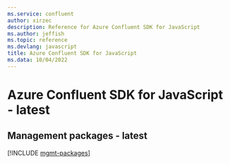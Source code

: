 ```yaml
---
ms.service: confluent
author: xirzec
description: Reference for Azure Confluent SDK for JavaScript
ms.author: jeffish
ms.topic: reference
ms.devlang: javascript
title: Azure Confluent SDK for JavaScript
ms.data: 10/04/2022
---
```

# Azure Confluent SDK for JavaScript - latest

## Management packages - latest
[!INCLUDE [mgmt-packages](confluent-mgmt-index.md)]